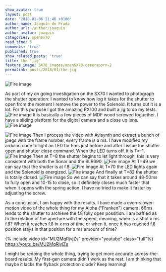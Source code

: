```yaml
---
show_avatar: true
layout: post
date: '2018-01-06 21:46 +0100'
author_name: Joaquín de Prada
author_url: /author/joaquin
author_avatar: joaquin
categories: opensx70
read_time: 5
comments: 'true'
published: true
show_related_posts: 'true'
title: the "jig"
feature_image: SX70_images/openSX70-cameraporn-2
permalink: posts/2018/01/the-jig
---
```

![Fire image]({{site.url}}/{{site.baseurl}}img/2018/01/THE-JIG-3.JPG)

As part of my on going investigation on the SX70 I wanted to photograph the shutter operation: I wanted to know how log it takes for the shutter to open from the moment I remove the power to the Solenoid.
It turns out it is a lot.
For this purpose I got the amazing RX100 and built a jig to do my tests.
![Fire image]({{site.url}}/{{site.baseurl}}img/2018/01/THE-JIG-1.JPG)
It is basically a few pieces of MDF wood screwed toguether. I have a sliding platform for the digital camera and a close up lens.
![Fire image]({{site.url}}/{{site.baseurl}}img/2018/01/THE-JIG-2.JPG)

![Fire image]({{site.url}}/{{site.baseurl}}img/2018/01/THE-JIG-4.JPG)
Then I process the video with Avisynth and extract a bunch of jpegs with the frame number, every frame is a ms. 
I have modified my arduino code to light an LED for 5ms just before and after I issue the shutter open and shutter close command. When the LED turns off, it is T=-1.
![Fire image]({{site.url}}/{{site.baseurl}}img/2018/01/66ms_Alpha_C0011-01.jpg)
Then at T=8 the shutter begins to let light through, this is very consistent with both the Sonar and the SLR690.
![Fire image]({{site.url}}/{{site.baseurl}}img/2018/01/66ms_Alpha_C0011-10.jpg)
At T=49 we can say that the shutter is at f.8.
![Fire image]({{site.url}}/{{site.baseurl}}img/2018/01/66ms_Alpha_C0011-51.jpg)
At T=70 the LED lights again and the Solenoid is energized.
![Fire image]({{site.url}}/{{site.baseurl}}img/2018/01/66ms_Alpha_C0011-72.jpg)
And finally at T=82 the shutter is totally closed.
![Fire image]({{site.url}}/{{site.baseurl}}img/2018/01/66ms_Alpha_C0011-84.jpg)
So we can say that it takes around 48-50ms to fully open and 10-15 to close, so it definitely closes much faster that when it opens with the spring action. I have no tried to make it faster by adjusting the screw.

As a conclusion, I am happy with the results. I have made a even-slower-motion video of the whole thing for my Alpha ("Franken") camera. 66ms lends to the shutter to archieve the f.8 fully open possition. 
I am baffled as to the relation of the aperture with the speed, meaning, when is a shot x ms f.8? When it reaches f.8 in x ms of time or when it, once it has reached f.8 position stays in that position for x ms amount of time?

{% include video id="MU2MqRjvjZs" provider="youtube" class="full"%}
https://youtu.be/MU2MqRjvjZs

I might be redoing the whole thing, trying to get more accurate across-the-board results. 
My first-gen camera didn't work as the rest. I am thinking that maybe it lacks the flyback protection diode?
Keep learning!
